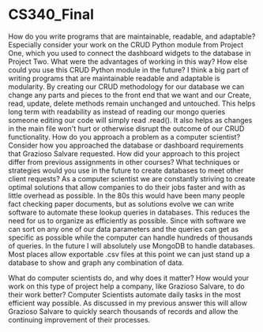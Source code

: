 # CS340_Final

How do you write programs that are maintainable, readable, and adaptable? Especially consider your work on the CRUD Python module from Project One, which you used to connect the dashboard widgets to the database in Project Two. What were the advantages of working in this way? How else could you use this CRUD Python module in the future?
I think a big part of writing programs that are maintainable readable and adaptable is modularity. By creating our CRUD methodology for our database we can change any parts and pieces to the front end that we want and our Create, read, update, delete methods remain unchanged and untouched. This helps long term with readability as instead of reading our mongo queries someone editing our code will simply read .read(). It also helps as changes in the main file won't hurt or otherwise disrupt the outcome of our CRUD functionality.
How do you approach a problem as a computer scientist? Consider how you approached the database or dashboard requirements that Grazioso Salvare requested. How did your approach to this project differ from previous assignments in other courses? What techniques or strategies would you use in the future to create databases to meet other client requests?
As a computer scientist we are constantly striving to create optimal solutions that allow companies to do their jobs faster and with as little overhead as possible. In the 80s this would have been many people fact checking paper documents, but as solutions evolve we can write software to automate these lookup queries in databases. This reduces the need for us to organize as efficiently as possible. Since with software we can sort on any one of our data parameters and the queries can get as specific as possible while the computer can handle hundreds of thousands of queries. In the future I will absolutely use MongoDB to handle databases. Most places allow exportable .csv files at this point we can just stand up a database to show and graph any combination of data.

What do computer scientists do, and why does it matter? How would your work on this type of project help a company, like Grazioso Salvare, to do their work better?
Computer Scientists automate daily tasks in the most efficient way possible. As discussed in my previous answer this will allow Grazioso Salvare to quickly search thousands of records and allow the continuing improvement of their processes.
